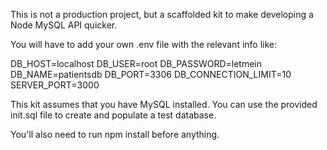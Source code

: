 This is not a production project, but a scaffolded kit to make developing a Node MySQL API quicker.

You will have to add your own .env file with the relevant info like:

DB_HOST=localhost
DB_USER=root
DB_PASSWORD=letmein
DB_NAME=patientsdb
DB_PORT=3306
DB_CONNECTION_LIMIT=10
SERVER_PORT=3000

This kit assumes that you have MySQL installed. You can use the provided init.sql file to create and populate a test database.

You'll also need to run npm install before anything.